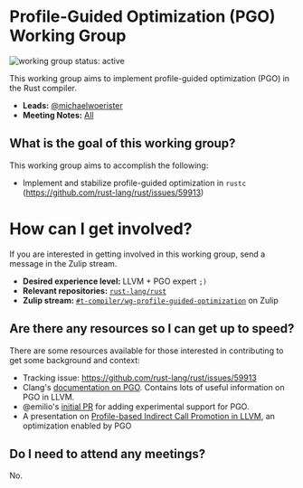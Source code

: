 # Profile-Guided Optimization (PGO) Working Group
![working group status: active][status]

This working group aims to implement profile-guided optimization (PGO) in the
Rust compiler.

- **Leads:** [@michaelwoerister][michaelwoerister]
- **Meeting Notes:** [All](NOTES.md)

[status]: https://img.shields.io/badge/status-active-brightgreen.svg?style=for-the-badge

## What is the goal of this working group?
This working group aims to accomplish the following:

- Implement and stabilize profile-guided optimization in `rustc` (https://github.com/rust-lang/rust/issues/59913)

# How can I get involved?
If you are interested in getting involved in this working group, send a message in the Zulip
stream.

- **Desired experience level:** LLVM + PGO expert `;)`
- **Relevant repositories:** [`rust-lang/rust`][repo]
- **Zulip stream:** [`#t-compiler/wg-profile-guided-optimization`][zulip] on Zulip

[repo]: https://github.com/rust-lang/rust
[zulip]: https://rust-lang.zulipchat.com/#narrow/stream/187830-t-compiler.2Fwg-profile-guided-optimization

## Are there any resources so I can get up to speed?
There are some resources available for those interested in contributing to get some background
and context:

- Tracking issue: https://github.com/rust-lang/rust/issues/59913
- Clang's [documentation on PGO](https://clang.llvm.org/docs/UsersManual.html#profile-guided-optimization).
  Contains lots of useful information on PGO in LLVM.
- @emilio's [initial PR](https://github.com/rust-lang/rust/pull/48346) for adding experimental
  support for PGO.
- A presentation on [Profile-based Indirect Call Promotion in LLVM](https://llvm.org/devmtg/2015-10/slides/Baev-IndirectCallPromotion.pdf), an optimization enabled by PGO

## Do I need to attend any meetings?
No.

[michaelwoerister]: https://github.com/michaelwoerister
